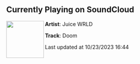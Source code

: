 ## Currently Playing on SoundCloud

[<img align="left" width="100" src="https://i1.sndcdn.com/artworks-Nn0eKjqhIte24Zzi-ywzwDQ-t500x500.jpg">](https://soundcloud.com/uiceheidd/doom)

**Artist**: Juice WRLD 

**Track**: Doom

Last updated at 10/23/2023 16:44
